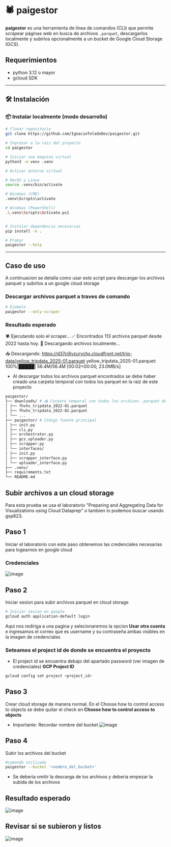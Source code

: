 # 🕷️ paigestor

**paigestor** es una herramienta de línea de comandos (CLI) que permite scrapear páginas web en busca de archivos `.parquet`, descargarlos localmente y subirlos opcionalmente a un bucket de Google Cloud Storage (GCS).

## Requerimientos
- python 3.12 o mayor
- gcloud SDK
---

## 🛠️ Instalación

### 📦 Instalar localmente (modo desarrollo)

```bash
# Clonar repositorio
git clone https://github.com/IgnacioToledoDev/paigestor.git

# Ingresar a la raiz del proyecto
cd paigestor

# Iniciar una maquina virtual
python3 -m venv .venv

# Activar entorno virtual

# MacOS y Linux 
source .venv/bin/activate

# Windows (CMD)
.venv\Scripts\activate

# Windows (PowerShell)
.\.venv\Scripts\Activate.ps1


# Instalar dependencia necesarias
pip install -e .

# Probar
paigestor --help
```
---
## Caso de uso
A continuacion se detalla como usar este script para descargar los archivos parquet y subirlos a un google cloud storage

### Descargar archivos parquet a traves de comando
```bash
# Ejemplo
paigestor --only-scraper
```
### Resultado esperado

🕷️ Ejecutando solo el scraper...
✅ Encontrados 113 archivos parquet desde 2022 hasta hoy.
💾 Descargando archivos localmente...

📥 Descargando: https://d37ci6vzurychx.cloudfront.net/trip-data/yellow_tripdata_2025-01.parquet
yellow_tripdata_2025-01.parquet: 100%|█████| 56.4M/56.4M [00:02<00:00, 23.0MB/s]

- Al descargar todos los archivos parquet encontrados se debe haber creado una carpeta temporal con todos los parquet en la raiz de este proyecto 
```bash 
paigestor/
├── downloads/ # 📥 Carpeta temporal con todos los archivos .parquet descargados
│ ├── fhvhv_tripdata_2022-01.parquet
│ ├── fhvhv_tripdata_2022-02.parquet
│ └── ...
├── paigestor/ # Código fuente principal
│ ├── init.py
│ ├── cli.py
│ ├── orchestrator.py
│ ├── gcs_uploader.py
│ ├── scrapper.py
│ └── interfaces/
│ ├── init.py
│ ├── scrapper_interface.py
│ └── uploader_interface.py
├── .venv/
├── requirements.txt
└── README.md
```
## Subir archivos a un cloud storage
Para esta prueba se usa el laboratorio "Preparing and Aggregating Data for Visualizations using Cloud Dataprep" o tambien lo podemos buscar usando gsp823.

## Paso 1
Iniciar el laboratorio con este paso obtenemos las credenciales necesarias para logearnos en google cloud
### Credenciales
![image](imgs/credenciales.png)

## Paso 2
Iniciar sesion para subir archivos parquet en cloud storage
```bash
# Iniciar sesion en google
gcloud auth application-default login
```

Aqui nos rediriga a una pagina y selecionaremos la opcion **Usar otra cuenta**
e ingresamos el correo que es username y su contraseña ambas visibles en la imagen de credenciales

### Seteamos el project id de donde se encuentra el proyecto
- El project id se encuentra debajo del apartado password (ver imagen de credenciales) **GCP Project ID**
```bash
gcloud config set project <project_id>
```

## Paso 3
Crear cloud storage de manera normal. En el Choose how to control access to objects
se debe quitar el check en **Choose how to control access to objects**

- Importante: Recordar nombre del bucket
![image](imgs/bucket-requisito.png)

## Paso 4 
Subir los archivos del bucket
```bash
#comando utilizado
paigestor --bucket '<nombre_del_bucket>'
```

- Se deberia omitir la descarga de los archivos y deberia empezar la subida de los archivos
## Resultado esperado

![image](imgs/resultado_esperado_subida.png)

## Revisar si se subieron y listos

![image](imgs/parquet_subidos.png)
